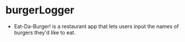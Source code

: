 # burgerLogger
* Eat-Da-Burger! is a restaurant app that lets users input the names of burgers they'd like to eat.
